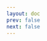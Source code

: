 ```yaml
---
layout: doc
prev: false
next: false
---
```


<CustomItemBox :item="{
  name: '亢奋药水',
  icon: '/wiki/item/potion_arousal.png',
  type: '药水',
  description: '',
  params: {
    stack: 10,
    durability: -1 
  },
  obtain: {
    found: [],
    npc: [],
    shop: [],
    gardening: []
  }
}" />
